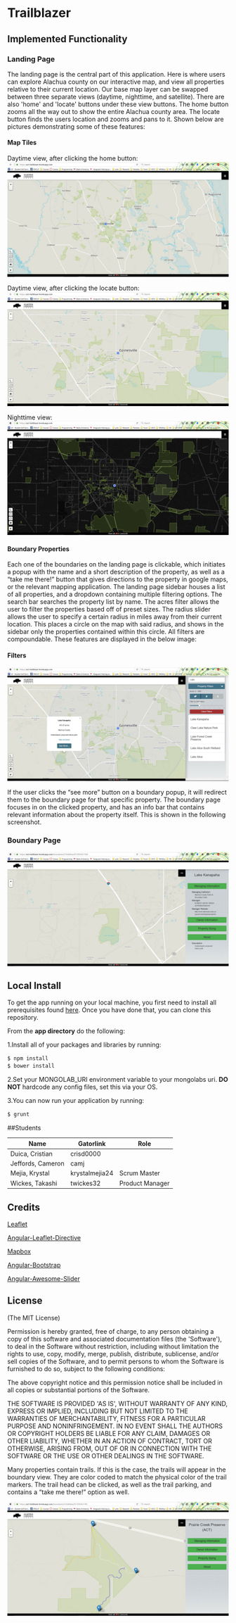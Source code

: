 # Trailblazer

## Implemented Functionality

### Landing Page

The landing page is the central part of this application. Here is where users can explore Alachua county on our interactive map, and view all properties relative to their current location. Our base map layer can be swapped between three separate views (daytime, nighttime, and satellite). There are also 'home' and 'locate' buttons under these view buttons. The home button zooms all the way out to show the entire Alachua county area. The locate button finds the users location and zooms and pans to it. Shown below are pictures demonstrating some of these features:

#### Map Tiles

Daytime view, after clicking the home button:
![alt text](images/home_button.JPG "home_button")

Daytime view, after clicking the locate button:
![alt text](images/location.JPG "location")

Nighttime view:
![alt text](images/landing_dark.JPG "Dark Landing Page") 

#### Boundary Properties

Each one of the boundaries on the landing page is clickable, which initiates a popup with the name and a short description of the property, as well as a “take me there!” button that gives directions to the property in google maps, or the relevant mapping application. The landing page sidebar houses a list of all properties, and a dropdown containing multiple filtering options. The search bar searches the property list by name. The acres filter allows the user to filter the properties based off of preset sizes. The radius slider allows the user to specify a certain radius in miles away from their current location. This places a circle on the map with said radius, and shows in the sidebar only the properties contained within this circle. All filters are compoundable. These features are displayed in the below image:

#### Filters

![alt text](images/landing_filters.JPG "Landing Page Filters")

If the user clicks the “see more” button on a boundary popup, it will redirect them to the boundary page for that specific property. The boundary page focuses in on the clicked property, and has an info bar that contains relevant information about the property itself. This is shown in the following screenshot.

### Boundary Page

![alt text](images/boundary.JPG "Boundary Page")


## Local Install

To get the app running on your local machine, you first need to install all prerequisites found [here](https://github.com/MEAN-Girls/Trailblazer/tree/develop/app). Once you have done that, you can clone this repository.

From the **app directory** do the following:

1.Install all of your packages and libraries by running:
```bash
$ npm install
$ bower install
```
2.Set your MONGOLAB_URI environment variable to your mongolabs uri. **DO NOT** hardcode any config files, set this via your OS.

3.You can now run your application by running:
```bash
$ grunt
```


##Students


Name   		      |  Gatorlink     | Role   
------------------|----------------|-----------------
Duica, Cristian   | crisd0000	   |
Jeffords, Cameron | camj           |
Mejia, Krystal    | krystalmejia24 | Scrum Master
Wickes, Takashi   | twickes32	   | Product Manager


## Credits
[Leaflet](http://leafletjs.com/)

[Angular-Leaflet-Directive](http://tombatossals.github.io/angular-leaflet-directive/#!/)

[Mapbox](https://www.mapbox.com/mapbox.js/api/v2.4.0/)

[Angular-Bootstrap](https://angular-ui.github.io/bootstrap/)

[Angular-Awesome-Slider](http://darul75.github.io/angular-awesome-slider/)

## License
(The MIT License)

Permission is hereby granted, free of charge, to any person obtaining
a copy of this software and associated documentation files (the
'Software'), to deal in the Software without restriction, including
without limitation the rights to use, copy, modify, merge, publish,
distribute, sublicense, and/or sell copies of the Software, and to
permit persons to whom the Software is furnished to do so, subject to
the following conditions:

The above copyright notice and this permission notice shall be
included in all copies or substantial portions of the Software.

THE SOFTWARE IS PROVIDED 'AS IS', WITHOUT WARRANTY OF ANY KIND,
EXPRESS OR IMPLIED, INCLUDING BUT NOT LIMITED TO THE WARRANTIES OF
MERCHANTABILITY, FITNESS FOR A PARTICULAR PURPOSE AND NONINFRINGEMENT.
IN NO EVENT SHALL THE AUTHORS OR COPYRIGHT HOLDERS BE LIABLE FOR ANY
CLAIM, DAMAGES OR OTHER LIABILITY, WHETHER IN AN ACTION OF CONTRACT,
TORT OR OTHERWISE, ARISING FROM, OUT OF OR IN CONNECTION WITH THE
SOFTWARE OR THE USE OR OTHER DEALINGS IN THE SOFTWARE.


Many properties contain trails. If this is the case, the trails will appear in the boundary view. They are color coded to match the physical color of the trail markers. The trail head can be clicked, as well as the trail parking, and contains a “take me there!” option as well.

![alt text](images/trails.JPG "Trails Page")
